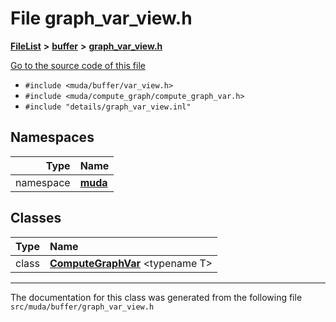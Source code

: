 

# File graph\_var\_view.h



[**FileList**](files.md) **>** [**buffer**](dir_9b44f68c181db0b11e9502e462454d05.md) **>** [**graph\_var\_view.h**](graph__var__view_8h.md)

[Go to the source code of this file](graph__var__view_8h_source.md)



* `#include <muda/buffer/var_view.h>`
* `#include <muda/compute_graph/compute_graph_var.h>`
* `#include "details/graph_var_view.inl"`













## Namespaces

| Type | Name |
| ---: | :--- |
| namespace | [**muda**](namespacemuda.md) <br> |


## Classes

| Type | Name |
| ---: | :--- |
| class | [**ComputeGraphVar**](classmuda_1_1_compute_graph_var.md) &lt;typename T&gt;<br> |



















































------------------------------
The documentation for this class was generated from the following file `src/muda/buffer/graph_var_view.h`

